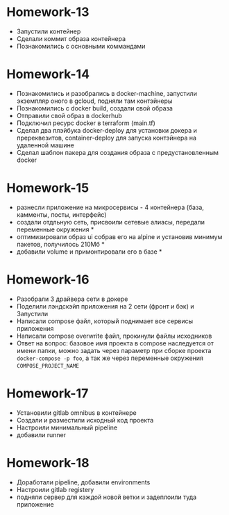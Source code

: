  # Homework-13
 - Запустили контейнер
 - Сделали коммит образа контейнера
 - Познакомились с основными коммандами


  # Homework-14
  - Познакомились и разобрались в docker-machine, запустили экземпляр оного в gcloud, подняли там контэйнеры
  - Познакомились с docker build, создали свой образа
  - Отправили свой образ в dockerhub
  - Подключил ресурс docker в terraform (main.tf)
  - Сделал два плэйбука docker-deploy для установки докера и пререквезитов,
    container-deploy для запуска контэйнера на удаленной машине
  - Сделал шаблон пакера для создания образа с предустановленным docker

  # Homework-15
  - разнесли приложение на микросервисы - 4 контейнера (база, камменты, посты, интерфейс)
  - создали отдльную сеть, присвоили сетевые алиасы, передали переменные окружения *
  - оптимизировали образ ui собрав его на alpine и установив минимум пакетов, получилось 210Мб *
  - добавили volume и примонтировали его в базе *

  # Homework-16
  - Разобрали 3 драйвера сети в докере
  - Поделили лэндскэйп приложения на 2 сети (фронт и бэк) и Запустили
  - Написали compose файл, который поднимает все сервисы приложения
  - Написали compose overwrite файл, прокинули файлы исходников
  - Ответ на вопрос: базовое имя проекта в compose наследуется от имени папки, можно задать через параметр при сборке проекта ```docker-compose -p foo```, а так же через переменные окружения ```COMPOSE_PROJECT_NAME```

  # Homework-17
  - Установили gitlab omnibus в контейнере
  - Создали и разместили исходный код проекта
  - Настроили минимальный pipeline
  - добавили runner

  # Homework-18
  - Доработали pipeline, добавили environments
  - Настроили gitlab registery
  - подняли сервер для каждой новой ветки и задеплоили туда приложение
